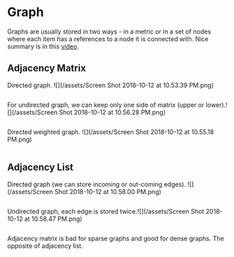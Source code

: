 # Graph

Graphs are usually stored in two ways - in a metric or in a set of nodes where each item has a references to a node it is connected with. Nice summary is in this [video](https://www.youtube.com/watch?v=WQ2Tzlxl_Xo).

## Adjacency Matrix

Directed graph. ![](/assets/Screen Shot 2018-10-12 at 10.53.39 PM.png)

```

```

For undirected graph, we can keep only one side of matrix \(upper or lower\).![](/assets/Screen Shot 2018-10-12 at 10.56.28 PM.png)

```

```

Directed weighted graph. ![](/assets/Screen Shot 2018-10-12 at 10.55.18 PM.png)

```

```

## Adjacency List

Directed graph \(we can store incoming or out-coming edges\). ![](/assets/Screen Shot 2018-10-12 at 10.58.00 PM.png)

```

```

Undirected graph, each edge is stored twice.![](/assets/Screen Shot 2018-10-12 at 10.58.47 PM.png)

```

```





Adjacency matrix is bad for sparse graphs and good for dense graphs. The opposite of adjacency list. 









 

